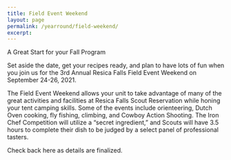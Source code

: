 ```yaml
---
title: Field Event Weekend
layout: page
permalink: /yearround/field-weekend/
excerpt:  
---
```

<div class="subheader">A Great Start for your Fall Program</div>

Set aside the date, get your recipes ready, and plan to have lots of fun when you join us for the 3rd Annual Resica Falls Field Event Weekend on September 24-26, 2021.

The Field Event Weekend allows your unit to take advantage of many of the great activities and facilities at Resica Falls Scout Reservation while honing your tent camping skills. Some of the events include orienteering, Dutch Oven cooking, fly fishing, climbing, and Cowboy Action Shooting. The Iron Chef Competition will utilize a “secret ingredient,” and Scouts will have 3.5 hours to complete their dish to be judged by a select panel of professional tasters.

Check back here as details are finalized.
